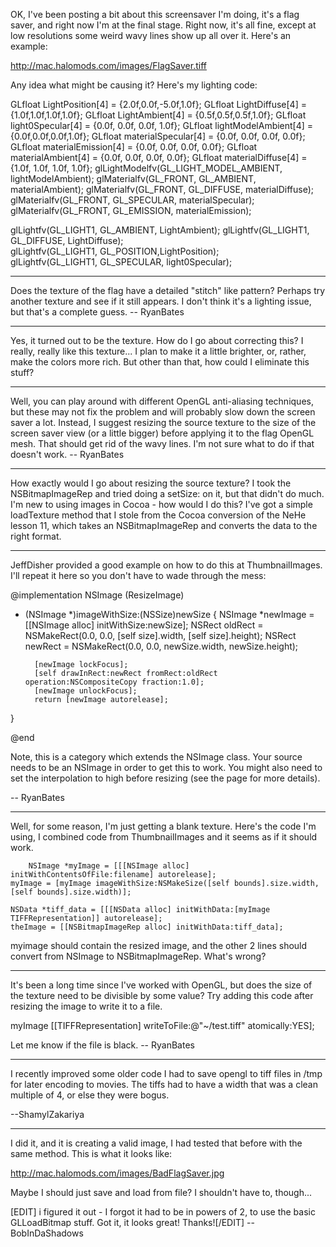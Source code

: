 

OK, I've been posting a bit about this screensaver I'm doing, it's a flag saver, and right now I'm at the final stage. Right now, it's all fine, except at low resolutions some weird wavy lines show up all over it. Here's an example:

http://mac.halomods.com/images/FlagSaver.tiff

Any idea what might be causing it? Here's my lighting code:

    
   GLfloat LightPosition[4] = {2.0f,0.0f,-5.0f,1.0f};
   GLfloat LightDiffuse[4] = {1.0f,1.0f,1.0f,1.0f};
   GLfloat LightAmbient[4] = {0.5f,0.5f,0.5f,1.0f};
   GLfloat light0Specular[4] = {0.0f, 0.0f, 0.0f, 1.0f};
   GLfloat lightModelAmbient[4] = {0.0f,0.0f,0.0f,1.0f};
   GLfloat materialSpecular[4] = {0.0f, 0.0f, 0.0f, 0.0f};
   GLfloat materialEmission[4] = {0.0f, 0.0f, 0.0f, 0.0f};
   GLfloat materialAmbient[4] = {0.0f, 0.0f, 0.0f, 0.0f};
   GLfloat materialDiffuse[4] = {1.0f, 1.0f, 1.0f, 1.0f};
   glLightModelfv(GL_LIGHT_MODEL_AMBIENT, lightModelAmbient);
   glMaterialfv(GL_FRONT, GL_AMBIENT, materialAmbient);
   glMaterialfv(GL_FRONT, GL_DIFFUSE, materialDiffuse);
   glMaterialfv(GL_FRONT, GL_SPECULAR, materialSpecular);
   glMaterialfv(GL_FRONT, GL_EMISSION, materialEmission);
 
   glLightfv(GL_LIGHT1, GL_AMBIENT, LightAmbient); 
   glLightfv(GL_LIGHT1, GL_DIFFUSE, LightDiffuse);   
   glLightfv(GL_LIGHT1, GL_POSITION,LightPosition);   
   glLightfv(GL_LIGHT1, GL_SPECULAR, light0Specular);


----

Does the texture of the flag have a detailed "stitch" like pattern? Perhaps try another texture and see if it still appears. I don't think it's a lighting issue, but that's a complete guess. -- RyanBates

----

Yes, it turned out to be the texture. How do I go about correcting this? I really, really like this texture... I plan to make it a little brighter, or, rather, make the colors more rich. But other than that, how could I eliminate this stuff?

----

Well, you can play around with different OpenGL anti-aliasing techniques, but these may not fix the problem and will probably slow down the screen saver a lot. Instead, I suggest resizing the source texture to the size of the screen saver view (or a little bigger) before applying it to the flag OpenGL mesh. That should get rid of the wavy lines. I'm not sure what to do if that doesn't work. -- RyanBates

----

How exactly would I go about resizing the source texture? I took the NSBitmapImageRep and tried doing a setSize: on it, but that didn't do much. I'm new to using images in Cocoa - how would I do this? I've got a simple loadTexture method that I stole from the Cocoa conversion of the NeHe lesson 11, which takes an NSBitmapImageRep and converts the data to the right format.

----

JeffDisher provided a good example on how to do this at ThumbnailImages. I'll repeat it here so you don't have to wade through the mess:

    
@implementation NSImage (ResizeImage)

- (NSImage *)imageWithSize:(NSSize)newSize
{
        NSImage *newImage = [[NSImage alloc] initWithSize:newSize];
        NSRect oldRect = NSMakeRect(0.0, 0.0, [self size].width, [self size].height);
        NSRect newRect = NSMakeRect(0.0, 0.0, newSize.width, newSize.height);

        [newImage lockFocus];
        [self drawInRect:newRect fromRect:oldRect operation:NSCompositeCopy fraction:1.0];
        [newImage unlockFocus];
        return [newImage autorelease];
}

@end


Note, this is a category which extends the NSImage class. Your source needs to be an NSImage in order to get this to work. You might also need to set the interpolation to high before resizing (see the page for more details).

-- RyanBates

----

Well, for some reason, I'm just getting a blank texture. Here's the code I'm using, I combined code from ThumbnailImages and it seems as if it should work.

    
        NSImage *myImage = [[[NSImage alloc] initWithContentsOfFile:filename] autorelease];
	myImage = [myImage imageWithSize:NSMakeSize([self bounds].size.width, [self bounds].size.width)];
	
	NSData *tiff_data = [[[NSData alloc] initWithData:[myImage TIFFRepresentation]] autorelease];
	theImage = [[NSBitmapImageRep alloc] initWithData:tiff_data];


myimage should contain the resized image, and the other 2 lines should convert from NSImage to NSBitmapImageRep. What's wrong?

----

It's been a long time since I've worked with OpenGL, but does the size of the texture need to be divisible by some value? Try adding this code after resizing the image to write it to a file.

    
myImage [[TIFFRepresentation] writeToFile:@"~/test.tiff" atomically:YES];


Let me know if the file is black. -- RyanBates

----

I recently improved some older code I had to save opengl to tiff files in /tmp for later encoding to movies. The tiffs had to have a width that was a clean multiple of 4, or else they were bogus.

--ShamylZakariya

----

I did it, and it is creating a valid image, I had tested that before with the same method. This is what it looks like:

http://mac.halomods.com/images/BadFlagSaver.jpg

Maybe I should just save and load from file? I shouldn't have to, though...

[EDIT] i figured it out - I forgot it had to be in powers of 2, to use the basic GLLoadBitmap stuff. Got it, it looks great! Thanks![/EDIT]
-- BobInDaShadows
